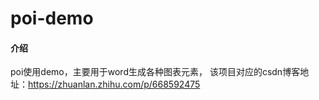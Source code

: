 # poi-demo

#### 介绍
poi使用demo，主要用于word生成各种图表元素，
该项目对应的csdn博客地址：https://zhuanlan.zhihu.com/p/668592475
